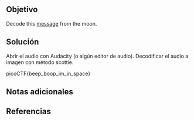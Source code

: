 ## Objetivo
Decode this [message](https://jupiter.challenges.picoctf.org/static/d6fcea5e3c6433680ea4f914e24fab61/message.wav) from the moon.
## Solución
Abrir el audio con Audacity (o algún editor de audio).
Decodificar el audio a imagen con método scottie.

picoCTF{beep_boop_im_in_space}
## Notas adicionales

## Referencias
